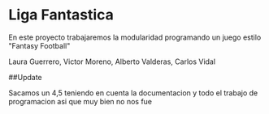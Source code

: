 # Liga Fantastica

En este proyecto trabajaremos la modularidad programando un juego estilo "Fantasy Football"

Laura Guerrero, Victor Moreno, Alberto Valderas, Carlos Vidal

##Update

Sacamos un 4,5 teniendo en cuenta la documentacion y todo el trabajo de programacion asi que muy bien no nos fue
